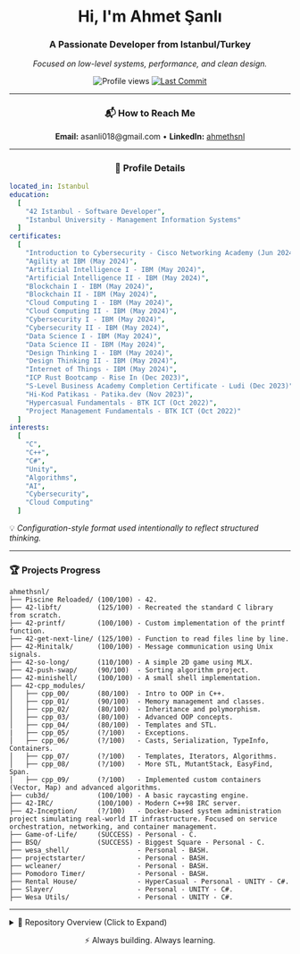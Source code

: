 <h1 align="center">Hi, I'm Ahmet Şanlı</h1>
<h3 align="center">A Passionate Developer from Istanbul/Turkey</h3>
<p align="center"><i>Focused on low-level systems, performance, and clean design.</i></p>

<p align="center">
  <img src="https://komarev.com/ghpvc/?username=ahmethsnl&label=Profile%20views&color=0e75b6&style=flat" alt="Profile views" />
  <a href="https://github.com/ahmethsnl/ahmethsnl/commits">
    <img src="https://img.shields.io/github/last-commit/ahmethsnl/ahmethsnl?style=flat" alt="Last Commit" />
  </a>
</p>

---

<h3 align="center">📬 How to Reach Me</h3>

<p align="center">
  <b>Email:</b> asanli018@gmail.com • 
  <b>LinkedIn:</b> <a href="https://www.linkedin.com/in/ahmethsnl/">ahmethsnl</a>
</p>

---

<h3 align="center">📜 Profile Details</h3>

```yaml
located_in: Istanbul
education:
  [
    "42 Istanbul - Software Developer",
    "Istanbul University - Management Information Systems"
  ]
certificates:
  [
    "Introduction to Cybersecurity - Cisco Networking Academy (Jun 2024)",
    "Agility at IBM (May 2024)",
    "Artificial Intelligence I - IBM (May 2024)",
    "Artificial Intelligence II - IBM (May 2024)",
    "Blockchain I - IBM (May 2024)",
    "Blockchain II - IBM (May 2024)",
    "Cloud Computing I - IBM (May 2024)",
    "Cloud Computing II - IBM (May 2024)",
    "Cybersecurity I - IBM (May 2024)",
    "Cybersecurity II - IBM (May 2024)",
    "Data Science I - IBM (May 2024)",
    "Data Science II - IBM (May 2024)",
    "Design Thinking I - IBM (May 2024)",
    "Design Thinking II - IBM (May 2024)",
    "Internet of Things - IBM (May 2024)",
    "ICP Rust Bootcamp - Rise In (Dec 2023)",
    "S-Level Business Academy Completion Certificate - Ludi (Dec 2023)",
    "Hi-Kod Patikası - Patika.dev (Nov 2023)",
    "Hypercasual Fundamentals - BTK ICT (Oct 2022)",
    "Project Management Fundamentals - BTK ICT (Oct 2022)"
  ]
interests:
  [
    "C",
    "C++",
    "C#",
    "Unity",
    "Algorithms",
    "AI",
    "Cybersecurity",
    "Cloud Computing"
  ]

```

💡 *Configuration-style format used intentionally to reflect structured thinking.*

---

### 🏆 Projects Progress


```plaintext
ahmethsnl/
├── Piscine Reloaded/ (100/100) - 42.
├── 42-libft/         (125/100) - Recreated the standard C library from scratch.
├── 42-printf/        (100/100) - Custom implementation of the printf function.
├── 42-get-next-line/ (125/100) - Function to read files line by line.
├── 42-Minitalk/      (100/100) - Message communication using Unix signals.
├── 42-so-long/       (110/100) - A simple 2D game using MLX.
├── 42-push-swap/     (90/100)  - Sorting algorithm project.
├── 42-minishell/     (100/100) - A small shell implementation.
├── 42-cpp_modules/
│   ├── cpp_00/       (80/100)  - Intro to OOP in C++.
│   ├── cpp_01/       (90/100)  - Memory management and classes.
│   ├── cpp_02/       (80/100)  - Inheritance and polymorphism.
│   ├── cpp_03/       (80/100)  - Advanced OOP concepts.
│   ├── cpp_04/       (80/100)  - Templates and STL.
|   ├── cpp_05/       (?/100)   - Exceptions.
│   ├── cpp_06/       (?/100)   - Casts, Serialization, TypeInfo, Containers.
│   ├── cpp_07/       (?/100)   - Templates, Iterators, Algorithms.
│   ├── cpp_08/       (?/100)   - More STL, MutantStack, EasyFind, Span.
│   ├── cpp_09/       (?/100)   - Implemented custom containers (Vector, Map) and advanced algorithms.
├── cub3d/            (100/100) - A basic raycasting engine.
├── 42-IRC/           (100/100) - Modern C++98 IRC server.
├── 42-Inception/     (?/100)   - Docker-based system administration project simulating real-world IT infrastructure. Focused on service orchestration, networking, and container management.
├── Game-of-Life/     (SUCCESS) - Personal - C.
├── BSQ/              (SUCCESS) - Biggest Square - Personal - C.
├── wesa_shell/                 - Personal - BASH.
├── projectstarter/             - Personal - BASH.
├── wcleaner/                   - Personal - BASH.
├── Pomodoro Timer/             - Personal - BASH.
├── Rental House/               - HyperCasual - Personal - UNITY - C#.
├── Slayer/                     - Personal - UNITY - C#.
├── Wesa Utils/                 - Personal - UNITY - C#.
```

---
<details>
<summary> 📂 Repository Overview (Click to Expand)</summary>

- [**42-libft**](https://github.com/Ahmethsnl/42-libft): Recreated the standard C library from scratch.
- [**42-printf**](https://github.com/Ahmethsnl/42-printf): Custom implementation of the `printf` function.
- [**42-get-next-line**](https://github.com/Ahmethsnl/42-get-next-line): Function to read files line by line.
- [**42-Minitalk**](https://github.com/Ahmethsnl/42-Minitalk): Message communication using Unix signals.
- [**42-so-long**](https://github.com/Ahmethsnl/42-so-long): A simple 2D game using MLX.
- [**42-push-swap**](https://github.com/Ahmethsnl/42-push-swap): Sorting algorithm project.
- [**42-minishell**](https://github.com/Ahmethsnl/42-minishell): A small shell implementation.
- [**42-cpp_modules**](https://github.com/Ahmethsnl/42-cpp_modules): Intro to Object-Oriented Programming in C++ (cpp_00 - cpp_08).
- [**cub3d**](https://github.com/Ahmethsnl/cub3d): A basic raycasting engine inspired by Wolfenstein 3D.
- [**42-IRC**](https://github.com/Ahmethsnl/42-IRC): Modern C++98 IRC server.
- [**42-Inception**](https://github.com/Ahmethsnl/42-Inception): Docker-based system administration project simulating real-world IT infrastructure. Focused on service orchestration, networking, and container management.
</details>

<p align="center">⚡ Always building. Always learning.</p>
